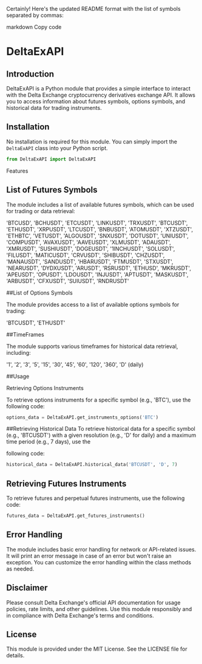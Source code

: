 Certainly! Here's the updated README format with the list of symbols separated by commas:

markdown
Copy code
# DeltaExAPI

## Introduction

DeltaExAPI is a Python module that provides a simple interface to interact with the Delta Exchange cryptocurrency derivatives exchange API. It allows you to access information about futures symbols, options symbols, and historical data for trading instruments.

## Installation

No installation is required for this module. You can simply import the `DeltaExAPI` class into your Python script.

```python
from DeltaExAPI import DeltaExAPI
```
Features

## List of Futures Symbols

The module includes a list of available futures symbols, which can be used for trading or data retrieval:

'BTCUSD', 'BCHUSDT', 'ETCUSDT', 'LINKUSDT', 'TRXUSDT', 'BTCUSDT', 'ETHUSDT', 'XRPUSDT', 'LTCUSDT', 'BNBUSDT', 'ATOMUSDT', 'XTZUSDT', 'ETHBTC', 'VETUSDT', 'ALGOUSDT', 'SNXUSDT', 'DOTUSDT', 'UNIUSDT', 'COMPUSDT', 'AVAXUSDT', 'AAVEUSDT', 'XLMUSDT', 'ADAUSDT', 'XMRUSDT', 'SUSHIUSDT', 'DOGEUSDT', '1INCHUSDT', 'SOLUSDT', 'FILUSDT', 'MATICUSDT', 'CRVUSDT', 'SHIBUSDT', 'CHZUSDT', 'MANAUSDT', 'SANDUSDT', 'HBARUSDT', 'FTMUSDT', 'STXUSDT', 'NEARUSDT', 'DYDXUSDT', 'ARUSDT', 'RSRUSDT', 'ETHUSD', 'MKRUSDT', 'APEUSDT', 'OPUSDT', 'LDOUSDT', 'INJUSDT', 'APTUSDT', 'MASKUSDT', 'ARBUSDT', 'CFXUSDT', 'SUIUSDT', 'RNDRUSDT'

##List of Options Symbols

The module provides access to a list of available options symbols for trading:

'BTCUSDT', 'ETHUSDT'

##TimeFrames

The module supports various timeframes for historical data retrieval, including:

'1', '2', '3', '5', '15', '30', '45', '60', '120', '360', 'D' (daily)

##Usage

Retrieving Options Instruments

To retrieve options instruments for a specific symbol (e.g., 'BTC'), use the following code:

```python
options_data = DeltaExAPI.get_instruments_options('BTC')
```

##Retrieving Historical Data
To retrieve historical data for a specific symbol (e.g., 'BTCUSDT') with a given resolution (e.g., 'D' for daily) and a maximum time period (e.g., 7 days), use the 

following code:

```python
historical_data = DeltaExAPI.historical_data('BTCUSDT', 'D', 7)
```

## Retrieving Futures Instruments

To retrieve futures and perpetual futures instruments, use the following code:


```python
futures_data = DeltaExAPI.get_futures_instruments()
```
## Error Handling
The module includes basic error handling for network or API-related issues. It will print an error message in case of an error but won't raise an exception. You can customize the error handling within the class methods as needed.

## Disclaimer
Please consult Delta Exchange's official API documentation for usage policies, rate limits, and other guidelines. Use this module responsibly and in compliance with Delta Exchange's terms and conditions.

## License
This module is provided under the MIT License. See the LICENSE file for details.
